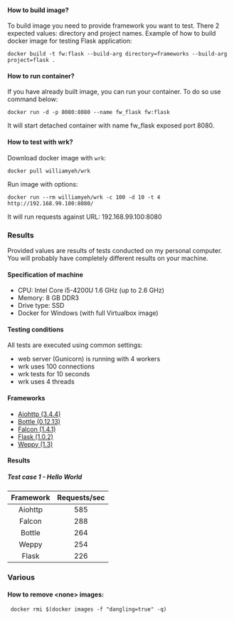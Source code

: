 #### How to build image?

To build image you need to provide framework you want to test. There 2 expected values: directory and project names. Example of how to build docker image for testing Flask application:

`docker build -t fw:flask --build-arg directory=frameworks --build-arg project=flask .`

#### How to run container?

If you have already built image, you can run your container. To do so use command below:

`docker run -d -p 8080:8080 --name fw_flask fw:flask`

It will start detached container with name fw_flask exposed port 8080.

#### How to test with wrk?

Download docker image with `wrk`:

`docker pull williamyeh/wrk`

Run image with options:

`docker run --rm williamyeh/wrk -c 100 -d 10 -t 4 http://192.168.99.100:8080/`

It will run requests against URL: 192.168.99.100:8080

### Results

Provided values are results of tests conducted on my personal computer. You will probably have completely different results on your machine. 

#### Specification of machine

- CPU: Intel Core i5-4200U 1.6 GHz (up to 2.6 GHz)
- Memory: 8 GB DDR3
- Drive type: SSD
- Docker for Windows (with full Virtualbox image)

#### Testing conditions

All tests are executed using common settings:
- web server (Gunicorn) is running with 4 workers
- wrk uses 100 connections
- wrk tests for 10 seconds
- wrk uses 4 threads

#### Frameworks

- [Aiohttp (3.4.4)](https://docs.aiohttp.org/en/stable/)
- [Bottle (0.12.13)](https://bottlepy.org/docs/dev/)
- [Falcon (1.4.1)](https://falconframework.org/)
- [Flask (1.0.2)](http://flask.pocoo.org/)
- [Weppy (1.3)](http://weppy.org)

#### Results

##### Test case 1 - Hello World

| Framework | Requests/sec |
| :---: | :---: |
| Aiohttp | 585 |
| Falcon | 288 |  
| Bottle | 264 |
| Weppy | 254 |
| Flask | 226 |

### Various

#### How to remove \<none\> images:

``` docker rmi $(docker images -f "dangling=true" -q)```